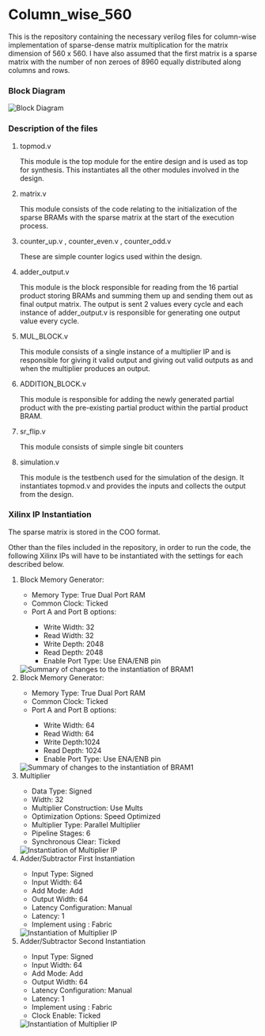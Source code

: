 <h1>Column_wise_560</h1>
<p>This is the repository containing the necessary verilog files for column-wise implementation of sparse-dense matrix multiplication for the matrix dimension of 560 x 560. I have also assumed that the first matrix is a sparse matrix with the number of non zeroes of 8960 equally distributed along columns and rows.</p>
<h3>Block Diagram</h3>


<img src="https://user-images.githubusercontent.com/79155839/124373534-a1b0b780-dcb0-11eb-9d79-2a32a5dc8a50.png" alt="Block Diagram"/>

<h3>Description of the files </h3>
<ol>
 <li>topmod.v</li><p> This module is the top module for the entire design and is used as top for synthesis. This instantiates all the other modules involved in the design.</p>
 <li>matrix.v</li><p>This module consists of the code relating to the initialization of the sparse BRAMs with the sparse matrix at the start of the execution process.</p>
 <li>counter_up.v , counter_even.v , counter_odd.v</li><p>These are simple counter logics used within the design.</p>
 <li>adder_output.v</li><p>This module is the block responsible for reading from the 16 partial product storing BRAMs and summing them up and sending them out as final output matrix. The output is sent 2 values every cycle and each instance of adder_output.v is responsible for generating one output value every cycle.</p>
 <li>MUL_BLOCK.v</li><p>This module consists of a single instance of a multiplier IP and is responsible for giving it valid output and giving out valid outputs as and when the multiplier produces an output. </p>
 <li>ADDITION_BLOCK.v</li><p>This module is responsible for adding the newly generated partial product with the pre-existing partial product within the partial product BRAM.</p>
 <li>sr_flip.v</li><p> This module consists of simple single bit counters</p>
 <li>simulation.v</li> <p>This module is the testbench used for the simulation of the design. It instantiates topmod.v and provides the inputs and collects the output from the design.</p>
</ol>

<h3>Xilinx IP Instantiation</h3> 
 <p>The sparse matrix is stored in the COO format.</p>
<p>Other than the files included in the repository, in order to run the code, the following Xilinx IPs will have to be instantiated with the settings for each described below.</p>
<ol>
 <li> Block Memory Generator:</li>
      <ul>
       <li>Memory Type: True Dual Port RAM</li>
       <li> Common Clock: Ticked</li>
       <li> Port A and Port B options:</li>
           <ul>
            <li>Write Width: 32</li>
            <li> Read Width: 32</li>
            <li> Write Depth: 2048</li>
            <li> Read Depth: 2048</li>
            <li> Enable Port Type: Use ENA/ENB pin</li>
       </ul>
 </ul>
<img src="https://user-images.githubusercontent.com/79155839/124355180-85b80200-dc2d-11eb-87bb-1dd471deec06.png" alt="Summary of changes to the instantiation of BRAM1"/>

 <li>Block Memory Generator:</li>
  <ul>
       <li>Memory Type: True Dual Port RAM</li>
       <li> Common Clock: Ticked</li>
       <li> Port A and Port B options:</li>
           <ul>
            <li>Write Width: 64</li>
            <li> Read Width: 64</li>
            <li> Write Depth:1024</li>
            <li> Read Depth: 1024</li>
            <li> Enable Port Type: Use ENA/ENB pin</li>
       </ul>
 </ul>
<img src="https://user-images.githubusercontent.com/79155839/124355486-0e836d80-dc2f-11eb-82ff-4f47f649f8e6.png" alt="Summary of changes to the instantiation of BRAM1"/>
 <li>Multiplier</li>
<ul>
       <li>Data Type: Signed</li>
       <li> Width: 32</li>
       <li> Multiplier Construction: Use Mults</li>
       <li>Optimization Options: Speed Optimized</li>
       <li> Multiplier Type: Parallel Multiplier</li>
       <li> Pipeline Stages: 6</li>
       <li> Synchronous Clear: Ticked </li>
          
 </ul>
 <img src="https://user-images.githubusercontent.com/79155839/124355675-1099fc00-dc30-11eb-8446-6e41faf1e4dd.png" alt="Instantiation of Multiplier IP"/>

 <li>Adder/Subtractor  First Instantiation</li> 

 <ul>
       <li>Input Type: Signed</li>
       <li> Input Width: 64</li>
       <li> Add Mode: Add</li>
       <li>Output Width: 64</li>
       <li> Latency Configuration: Manual</li>
       <li> Latency: 1</li>
       <li> Implement using : Fabric</li>
        
 </ul>
  <img src="https://user-images.githubusercontent.com/79155839/124355795-a59cf500-dc30-11eb-9a60-530de3a69979.png" alt="Instantiation of Multiplier IP"/>

 
  <li>Adder/Subtractor  Second Instantiation</li> 

 <ul>
       <li>Input Type: Signed</li>
       <li> Input Width: 64</li>
       <li> Add Mode: Add</li>
       <li>Output Width: 64</li>
       <li> Latency Configuration: Manual</li>
       <li> Latency: 1</li>
       <li> Implement using : Fabric</li>
       <li> Clock Enable: Ticked</li>
        
 </ul>

  <img src="https://user-images.githubusercontent.com/79155839/124356030-a7b38380-dc31-11eb-87bf-6bfc051de8aa.png" alt="Instantiation of Multiplier IP"/>
 
</ol>


    
      
  
